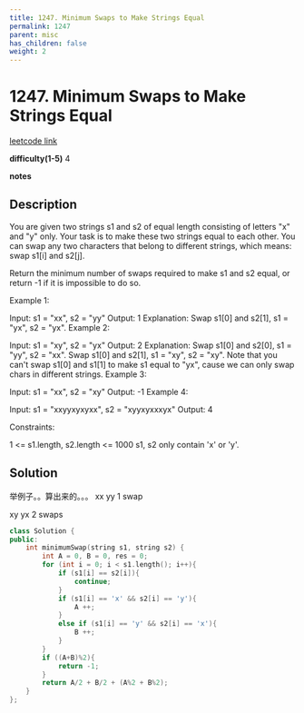 ```yaml
---
title: 1247. Minimum Swaps to Make Strings Equal
permalink: 1247
parent: misc
has_children: false
weight: 2
---
```

# 1247. Minimum Swaps to Make Strings Equal
[leetcode link](https://leetcode.com/problems/minimum-swaps-to-make-strings-equal/)

**difficulty(1-5)** 
4

**notes** 


## Description
You are given two strings s1 and s2 of equal length consisting of letters "x" and "y" only. Your task is to make these two strings equal to each other. You can swap any two characters that belong to different strings, which means: swap s1[i] and s2[j].

Return the minimum number of swaps required to make s1 and s2 equal, or return -1 if it is impossible to do so.

 

Example 1:

Input: s1 = "xx", s2 = "yy"
Output: 1
Explanation: 
Swap s1[0] and s2[1], s1 = "yx", s2 = "yx".
Example 2: 

Input: s1 = "xy", s2 = "yx"
Output: 2
Explanation: 
Swap s1[0] and s2[0], s1 = "yy", s2 = "xx".
Swap s1[0] and s2[1], s1 = "xy", s2 = "xy".
Note that you can't swap s1[0] and s1[1] to make s1 equal to "yx", cause we can only swap chars in different strings.
Example 3:

Input: s1 = "xx", s2 = "xy"
Output: -1
Example 4:

Input: s1 = "xxyyxyxyxx", s2 = "xyyxyxxxyx"
Output: 4
 

Constraints:

1 <= s1.length, s2.length <= 1000
s1, s2 only contain 'x' or 'y'.

## Solution
举例子。。算出来的。。。
xx
yy  1 swap

xy
yx  2 swaps



```c++
class Solution {
public:
    int minimumSwap(string s1, string s2) {
        int A = 0, B = 0, res = 0;
        for (int i = 0; i < s1.length(); i++){
            if (s1[i] == s2[i]){
                continue;
            }            
            if (s1[i] == 'x' && s2[i] == 'y'){
                A ++;
            }
            else if (s1[i] == 'y' && s2[i] == 'x'){
                B ++;
            }
        }
        if ((A+B)%2){
            return -1;
        }
        return A/2 + B/2 + (A%2 + B%2);
    }
};
``` 

<!-- 
Default label
{: .label }

Blue label
{: .label .label-blue }

Stable
{: .label .label-green }

New release
{: .label .label-purple }

Coming soon
{: .label .label-yellow }

Deprecated
{: .label .label-red } -->

